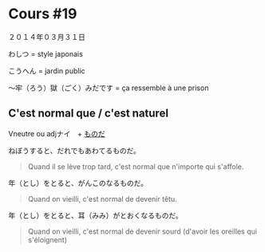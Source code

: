 Cours #19
===============

２０１４年０３月３１日

わしつ = style japonais

こうへん = jardin public

〜牢（ろう）獄（ごく）みだです = ça ressemble à une prison

C'est normal que / c'est naturel
---------------------------

Vneutre ou adjナイ　+ <u>ものだ</u>

ねぼうすると、だれでもあわてるものだ。
> Quand il se lève trop tard, c'est normal que n'importe qui s'affole.

年（とし）をとると、がんこのなるものだ。
> Quand on vieilli, c'est normal de devenir têtu.

年（とし）をとると、耳（みみ）がとおくなるものだ。
> Quand on vieilli, c'est normal de devenir sourd (d'avoir les oreilles qui s'éloignent)

